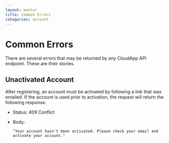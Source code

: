```yaml
---
layout: master
title: Common Errors
categories: account
---
```


# Common Errors

There are several errors that may be returned by any CloudApp API endpoint.
These are their stories.


## Unactivated Account

After registering, an account must be activated by following a link that was
emailed. If the account is used prior to activation, the request will return the
following response.

- Status: 409 Conflict
- Body:

      "Your account hasn't been activated. Please check your email and activate your account."
